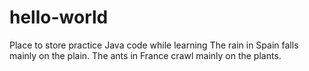 # hello-world
Place to store practice Java code while learning
The rain in Spain falls mainly on the plain.
The ants in France crawl mainly on the plants.
